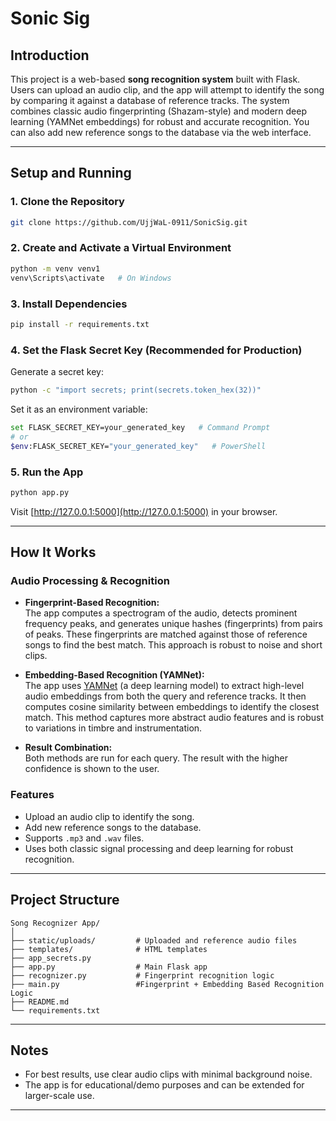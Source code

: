 # Sonic Sig

## Introduction

This project is a web-based **song recognition system** built with Flask. Users can upload an audio clip, and the app will attempt to identify the song by comparing it against a database of reference tracks. The system combines classic audio fingerprinting (Shazam-style) and modern deep learning (YAMNet embeddings) for robust and accurate recognition. You can also add new reference songs to the database via the web interface.

---

## Setup and Running

### 1. Clone the Repository

```sh
git clone https://github.com/UjjWaL-0911/SonicSig.git
```

### 2. Create and Activate a Virtual Environment

```sh
python -m venv venv1
venv\Scripts\activate   # On Windows
```

### 3. Install Dependencies

```sh
pip install -r requirements.txt
```

### 4. Set the Flask Secret Key (Recommended for Production)

Generate a secret key:

```sh
python -c "import secrets; print(secrets.token_hex(32))"
```

Set it as an environment variable:

```sh
set FLASK_SECRET_KEY=your_generated_key   # Command Prompt
# or
$env:FLASK_SECRET_KEY="your_generated_key"   # PowerShell
```

### 5. Run the App

```sh
python app.py
```

Visit [http://127.0.0.1:5000](http://127.0.0.1:5000) in your browser.

---

## How It Works

### Audio Processing & Recognition

- **Fingerprint-Based Recognition:**  
  The app computes a spectrogram of the audio, detects prominent frequency peaks, and generates unique hashes (fingerprints) from pairs of peaks. These fingerprints are matched against those of reference songs to find the best match. This approach is robust to noise and short clips.

- **Embedding-Based Recognition (YAMNet):**  
  The app uses [YAMNet](https://tfhub.dev/google/yamnet/1) (a deep learning model) to extract high-level audio embeddings from both the query and reference tracks. It then computes cosine similarity between embeddings to identify the closest match. This method captures more abstract audio features and is robust to variations in timbre and instrumentation.

- **Result Combination:**  
  Both methods are run for each query. The result with the higher confidence is shown to the user.

### Features

- Upload an audio clip to identify the song.
- Add new reference songs to the database.
- Supports `.mp3` and `.wav` files.
- Uses both classic signal processing and deep learning for robust recognition.

---

## Project Structure

```
Song Recognizer App/
│
├── static/uploads/         # Uploaded and reference audio files
├── templates/              # HTML templates
├── app_secrets.py             
├── app.py                  # Main Flask app
├── recognizer.py           # Fingerprint recognition logic
├── main.py                 #Fingerprint + Embedding Based Recognition Logic
├── README.md
└── requirements.txt
```

---

## Notes

- For best results, use clear audio clips with minimal background noise.
- The app is for educational/demo purposes and can be extended for larger-scale use.

---
